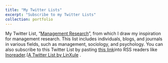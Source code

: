 ```yaml
---
title: "My Twitter Lists"
excerpt: "Subscribe to my Twitter Lists"
collection: portfolio
---
```

My Twitter List, “[Management Research](https://twitter.com/LinXule/lists/mgmtresearch?ref_src=twsrc%5Etfw)”, from which I draw my inspiration for management research. This list includes individuals, blogs, and journals in various fields, such as management, sociology, and psychology. You can also subscribe to this Twitter List by pasting [this link](https://twitter.com/LinXule/lists/mgmtresearch?ref_src=twsrc%5Etfw)into RSS readers like [Inoreader](inoreader.com/).(<a class="twitter-timeline" href="https://twitter.com/LinXule/lists/mgmtresearch?ref_src=twsrc%5Etfw">A Twitter List by LinXule</a> <script async src="https://platform.twitter.com/widgets.js" charset="utf-8"></script>. 
